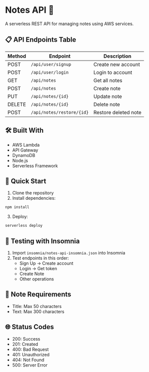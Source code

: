 # Notes API 📝

A serverless REST API for managing notes using AWS services.

## 📋 API Endpoints Table

| Method | Endpoint | Description |
|--------|----------|-------------|
| POST | `/api/user/signup` | Create new account |
| POST | `/api/user/login` | Login to account |
| GET | `/api/notes` | Get all notes |
| POST | `/api/notes` | Create note |
| PUT | `/api/notes/{id}` | Update note |
| DELETE | `/api/notes/{id}` | Delete note |
| POST | `/api/notes/restore/{id}` | Restore deleted note |

## 🛠️ Built With
- AWS Lambda
- API Gateway
- DynamoDB
- Node.js
- Serverless Framework

## 🚀 Quick Start

1. Clone the repository
2. Install dependencies:
```bash
npm install
```
3. Deploy:
```bash
serverless deploy
```

## 🧪 Testing with Insomnia

1. Import `insomnia/notes-api-insomnia.json` into Insomnia
2. Test endpoints in this order:
   - Sign Up → Create account
   - Login → Get token
   - Create Note
   - Other operations

## 📝 Note Requirements
- Title: Max 50 characters
- Text: Max 300 characters

## 🌐 Status Codes
- 200: Success
- 201: Created
- 400: Bad Request
- 401: Unauthorized
- 404: Not Found
- 500: Server Error